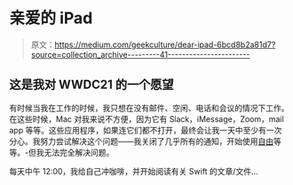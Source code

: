 # 亲爱的 iPad

> 原文：<https://medium.com/geekculture/dear-ipad-6bcd8b2a81d7?source=collection_archive---------41----------------------->

## 这是我对 WWDC21 的一个愿望

有时候当我在工作的时候，我只想在没有邮件、空闲、电话和会议的情况下工作。在这些时候，Mac 对我来说不方便，因为它有 Slack，iMessage，Zoom，mail app 等等。这些应用程序，如果连它们都不打开，最终会让我一天中至少有一次分心。我努力尝试解决这个问题——我关闭了几乎所有的通知，开始使用[自由](https://freedom.to/)等等。-但我无法完全解决问题。

每天中午 12:00，我给自己冲咖啡，并开始阅读有关 Swift 的文章/文件…